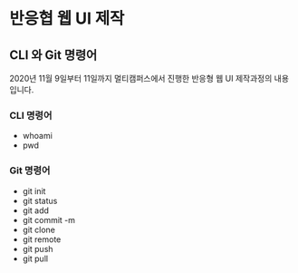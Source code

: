 # 반응협 웹 UI 제작
## CLI 와 Git 명령어
2020년 11월 9일부터 11일까지 멀티캠퍼스에서 진행한 반응형 웹 UI 제작과정의 내용입니다.

### CLI 명령어
- whoami
- pwd
### Git 명령어
- git init
- git status
- git add
- git commit -m
- git clone
- git remote
- git push
- git pull
